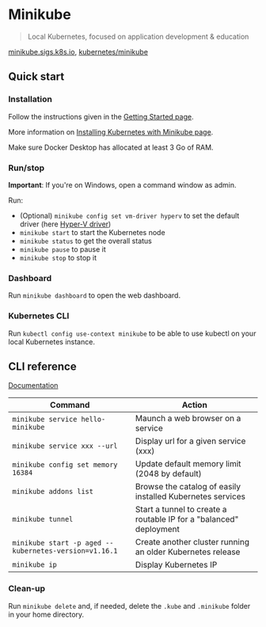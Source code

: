 # Minikube

> Local Kubernetes, focused on application development & education

[minikube.sigs.k8s.io](https://minikube.sigs.k8s.io/), [kubernetes/minikube](https://github.com/kubernetes/minikube)

## Quick start

### Installation

Follow the instructions given in the [Getting Started page](https://minikube.sigs.k8s.io/docs/start/).

More information on [Installing Kubernetes with Minikube page](https://kubernetes.io/docs/setup/learning-environment/minikube/).

Make sure Docker Desktop has allocated at least 3 Go of RAM.

### Run/stop

**Important**: If you're on Windows, open a command window as admin.

Run:

- (Optional) `minikube config set vm-driver hyperv` to set the default driver (here [Hyper-V driver](https://minikube.sigs.k8s.io/docs/reference/drivers/hyperv/))
- `minikube start` to start the Kubernetes node
- `minikube status` to get the overall status
- `minikube pause` to pause it
- `minikube stop` to stop it

### Dashboard

Run `minikube dashboard` to open the web dashboard.

### Kubernetes CLI

Run `kubectl config use-context minikube` to be able to use kubectl on your local Kubernetes instance.

## CLI reference

[Documentation](https://minikube.sigs.k8s.io/docs/commands/)

Command | Action
------- | ------
`minikube service hello-minikube` | Maunch a web browser on a service
`minikube service xxx --url` | Display url for a given service (xxx)
`minikube config set memory 16384` | Update default memory limit (2048 by default)
`minikube addons list` | Browse the catalog of easily installed Kubernetes services 
`minikube tunnel` | Start a tunnel to create a routable IP for a "balanced" deployment
`minikube start -p aged --kubernetes-version=v1.16.1` | Create another cluster running an older Kubernetes release
`minikube ip` | Display Kubernetes IP

### Clean-up

Run `minikube delete` and, if needed, delete the `.kube` and `.minikube` folder in your home directory.
